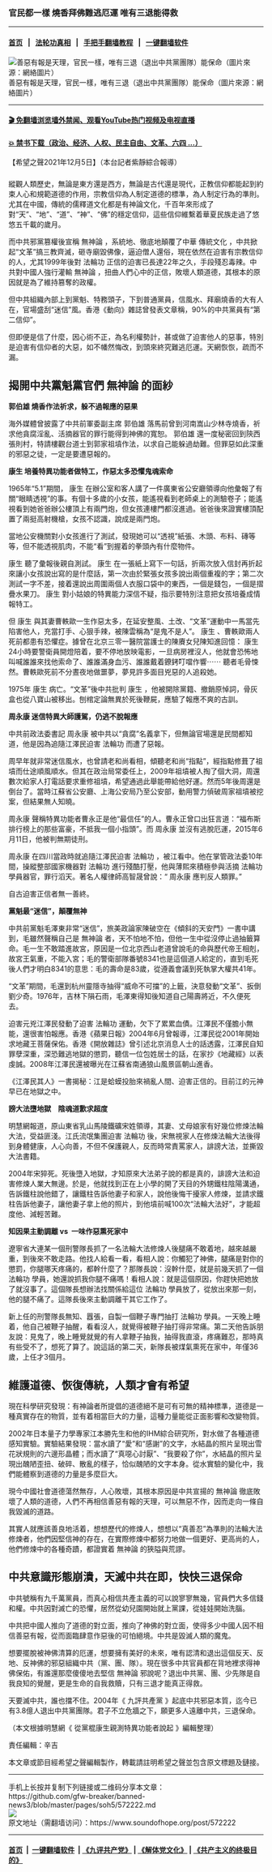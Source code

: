 ### 官民都一樣 燒香拜佛難逃厄運 唯有三退能得救
------------------------

#### [首页](https://github.com/gfw-breaker/banned-news3/blob/master/README.md) &nbsp;&nbsp;|&nbsp;&nbsp; [法轮功真相](https://github.com/begood0513/basic/blob/master/README.md)  &nbsp;&nbsp;|&nbsp;&nbsp; [手把手翻墙教程](https://github.com/gfw-breaker/guides/wiki)  &nbsp;&nbsp;|&nbsp;&nbsp; [一键翻墙软件](https://github.com/gfw-breaker/nogfw/blob/master/README.md)  



<div><img alt="善惡有報是天理，官民一樣，唯有三退（退出中共黨團隊）能保命（圖片來源：網絡圖片）" src="https://img.soundofhope.org/2021-12/1638671039057.jpg"/>
<br/><figcaption class="caption">
 善惡有報是天理，官民一樣，唯有三退（退出中共黨團隊）能保命（圖片來源：網絡圖片）
</figcaption></div><hr/>

#### [ 🎬  免翻墙浏览墙外禁闻、观看YouTube热门视频及电视直播](https://github.com/gfw-breaker/HelloWorld)

#### [ 💥  禁书下载（政治、经济、人权、民主自由、文革、六四 ...）](https://github.com/gfw-breaker/books/blob/master/README.md)

<div><div class="Content__Wrapper sc-1bvya0-0 grZQxZ">
 <p class="meta-top">
  <span class="meta">
   【希望之聲2021年12月5日】（本台記者紫靜綜合報導）
  </span>
 </p>
 <p style="margin-top:23px;margin-bottom:13px">
  縱觀人類歷史，無論是東方還是西方，無論是古代還是現代，正教信仰都能起到約束人心和規範道德的作用，宗教信仰為人制定道德的標準，為人制定行為的準則。尤其在中國，傳統的儒釋道文化都是有神論文化，千百年來形成了對“天”、“地”、“道”、“神”、“佛”的穩定信仰，這些信仰維繫着華夏民族走過了悠悠五千載的歲月。
 </p>
 <p>
  而中共邪黨篡權後宣稱
  <ok href="/term/12980?lang=b5">
   無神論
  </ok>
  ，系統地、徹底地顛覆了中華
  <ok href="/term/2000?lang=b5">
   傳統文化
  </ok>
  ，中共掀起“文革”搞三教齊滅，砸寺廟毀佛像，逼迫僧人還俗，現在依然在迫害有宗教信仰的人，尤其1999年後對
  <ok href="/term/968?lang=b5">
   法輪功
  </ok>
  正信的迫害已長達22年之久，手段殘忍毒辣。中共對中國人強行灌輸
  <ok href="/term/12980?lang=b5">
   無神論
  </ok>
  ，扭曲人們心中的正信，敗壞人類道德，其根本的原因就是為了維持篡奪的政權。
 </p>
 <div class="AD_Embed__Wrap-sc-1xslmin-0 igMuqX module desktop">
  <div>
  </div>
 </div>
 <p>
  但中共組織內部上到黨魁、特務頭子，下到普通黨員，信風水、拜廟燒香的大有人在，官場盛刮“迷信”風。香港《動向》雜誌曾發表文章稱，90%的中共黨員有“第二信仰”。
 </p>
 <p>
  但即便是信了什麼，因心術不正，為名利權勢計，甚或做了迫害他人的惡事，特別是迫害有信仰者的大惡，如不幡然悔改，到頭來終究難逃厄運。天網恢恢，疏而不漏。
 </p>
 <h2>
  <strong>
   揭開中共黨魁黨官們
   <ok href="/term/12980?lang=b5">
    無神論
   </ok>
   的面紗
  </strong>
 </h2>
 <p>
  <strong>
   <ok href="/term/1305?lang=b5">
    郭伯雄
   </ok>
   燒香作法祈求，躲不過報應的惡果
  </strong>
 </p>
 <p>
  海外媒體曾披露了中共前軍委副主席
  <ok href="/term/1305?lang=b5">
   郭伯雄
  </ok>
  落馬前曾到河南嵩山少林寺燒香，祈求他貪腐淫亂、活摘器官的罪行能得到神佛的寬恕。
  <ok href="/term/1305?lang=b5">
   郭伯雄
  </ok>
  還一度秘密回到陝西張則村，特請樓觀台道士到郭家祖墳作法，以求自己能躲過劫難。但罪惡如此深重的邪惡之徒，一定是要遭惡報的。
 </p>
 <p>
  <strong>
   <ok href="/term/5555?lang=b5">
    康生
   </ok>
   培養特異功能者做特工，作惡太多恐懼鬼魂索命
  </strong>
 </p>
 <p>
  1965年“5.1”期間，
  <ok href="/term/5555?lang=b5">
   康生
  </ok>
  在辦公室和客人講了一件廣東省公安廳領導向他彙報了有關“眼睛透視”的事。有個十多歲的小女孩，能遙視看到老師桌上的測驗卷子；能遙視看到她爸爸辦公樓頂上有兩門炮，但女孩連樓門都沒進過。爸爸後來證實樓頂配置了兩挺高射機槍，女孩不認識，說成是兩門炮。
 </p>
 <p>
  當地公安機關對小女孩進行了測試，發現她可以“透視”紙張、木頭、布料、磚等等，但不能透視肌肉，不能“看”到握着的拳頭內有什麼物件。
 </p>
 <p>
  <ok href="/term/5555?lang=b5">
   康生
  </ok>
  聽了彙報後親自測試。
  <ok href="/term/5555?lang=b5">
   康生
  </ok>
  在一張紙上寫下一句話，折兩次放入信封再折起來讓小女孩說出寫的是什麼話，第一次由於緊張女孩多說出兩個重複的字；第二次測試一字不差，接着還說出周圍兩個人衣服口袋中的東西，一個是錢包，一個是摺疊水果刀。
  <ok href="/term/5555?lang=b5">
   康生
  </ok>
  對小姑娘的特異能力深信不疑，指示要特別注意把女孩培養成情報特工。
 </p>
 <p>
  但
  <ok href="/term/5555?lang=b5">
   康生
  </ok>
  與其妻曹軼歐一生作惡太多，在延安整風、土改、“文革”運動中一馬當先陷害他人，充當打手、心狠手辣，被陳雲稱為“是鬼不是人”。
  <ok href="/term/5555?lang=b5">
   康生
  </ok>
  、曹軼歐兩人死前都患有恐懼症。據曾在北京三零一醫院當護士的陳賡女兒陳知進回憶：
  <ok href="/term/5555?lang=b5">
   康生
  </ok>
  24小時要警衛員開燈陪着，要不停地放映電影，一旦病房裡沒人，他就會恐怖地叫喊誰誰來找他索命了、誰誰滿身血污、誰誰戴着鐐銬叮噹作響⋯⋯ 聽者毛骨悚然。曹軼歐死前不分晝夜地做噩夢，夢見許多面目兇惡的人追殺她。
 </p>
 <p>
  1975年
  <ok href="/term/5555?lang=b5">
   康生
  </ok>
  病亡。“文革”後中共批判
  <ok href="/term/5555?lang=b5">
   康生
  </ok>
  ，他被開除黨籍、撤銷原悼詞，骨灰盒也從八寶山被移出。刨棺定論無異於死後鞭屍，應驗了報應不爽的古訓。
 </p>
 <p>
  <strong>
   <ok href="/term/1295?lang=b5">
    周永康
   </ok>
   迷信特異大師護駕，仍逃不脫報應
  </strong>
 </p>
 <p>
  中共前政法委書記
  <ok href="/term/1295?lang=b5">
   周永康
  </ok>
  被中共以“貪腐”名義拿下，但無論官場還是民間都知道，他是因為追隨江澤民迫害
  <ok href="/term/968?lang=b5">
   法輪功
  </ok>
  而遭了惡報。
 </p>
 <div class="AD_Embed__Wrap-sc-1xslmin-0 igMuqX module desktop">
  <div>
  </div>
 </div>
 <p>
  周早年就非常迷信風水，也曾請老和尚看相，傾聽老和尚“指點”，經指點修葺了祖墳而仕途順風順水。但其在政治局常委任上，2009年祖墳被人掏了個大洞，周還數次給家人打電話要求重修祖墳，希望通過此舉能帶給他好運。然而5年後周還是倒台了。當時江蘇省公安廳、上海公安局乃至公安部，動用警力偵破周家祖墳被挖案，但結果無人知曉。
 </p>
 <p>
  <ok href="/term/1295?lang=b5">
   周永康
  </ok>
  聲稱特異功能者曹永正是他“最信任”的人。曹永正曾口出狂言道：“福布斯排行榜上的那些富豪，不抵我一個小指頭”。而
  <ok href="/term/1295?lang=b5">
   周永康
  </ok>
  並沒有逃脫厄運，2015年6月11日，他被判無期徒刑。
 </p>
 <p>
  <ok href="/term/1295?lang=b5">
   周永康
  </ok>
  在四川當政時就追隨江澤民迫害
  <ok href="/term/968?lang=b5">
   法輪功
  </ok>
  ，被江看中。他在掌管政法委10年間，操縱整部國家機器對
  <ok href="/term/968?lang=b5">
   法輪功
  </ok>
  進行殘酷打壓，他與薄熙來積極參與活摘
  <ok href="/term/968?lang=b5">
   法輪功
  </ok>
  學員器官，罪行滔天。著名人權律師高智晟曾說：“
  <ok href="/term/1295?lang=b5">
   周永康
  </ok>
  應判反人類罪。”
 </p>
 <p>
  自古迫害正信者無一善終。
 </p>
 <p>
  <strong>
   黨魁最“迷信”，顛覆無神
  </strong>
 </p>
 <p>
  中共前黨魁毛澤東非常“迷信”，旅美政論家陳破空在《傾斜的天安門》一書中講到，毛雖然聲稱自己是
  <ok href="/term/12980?lang=b5">
   無神論
  </ok>
  者，天不怕地不怕，但他一生中從沒停止過抽籤算命。毛一生不敢踏進故宮，原因是一位北京西山老道曾說毛的命與歷代帝王相剋，故宮王氣重，不能入宮；毛的警衛部隊番號8341也是這個道人給定的，直到毛死後人們才明白8341的意思：毛的壽命是83歲，從遵義會議到死執掌大權共41年。
 </p>
 <p>
  “文革”期間，毛還到杭州靈隱寺抽得“威命不可擋”的上籤，決意發動“文革”、扳倒劉少奇。1976年，吉林下隕石雨，毛澤東得知後知道自己陽壽將近，不久便死去。
 </p>
 <p>
  迫害元兇江澤民發動了迫害
  <ok href="/term/968?lang=b5">
   法輪功
  </ok>
  運動，欠下了累累血債。江澤民不僅膽小無能，還很害怕報應。香港《蘋果日報》2004年6月曾報導，江澤民從2001年開始求地藏王菩薩保佑。香港《開放雜誌》曾引述北京消息人士的話透露，江澤民自知罪孽深重，深恐難逃地獄的懲罰，聽信一位包姓居士的話，在家抄《地藏經》以表虔誠。2008年江澤民還被曝光在江蘇省南通狼山風景區朝山進香。
 </p>
 <p>
  《江澤民其人》一書揭秘：江是蛤蟆投胎來禍亂人間、迫害正信的。目前江的元神早已在地獄之中。
 </p>
 <p>
  <strong>
   謗大法墮地獄　陰魂道歉求超度
  </strong>
 </p>
 <p>
  明慧網報道，原山東省乳山馬陵鐵礦宋姓領導，其妻、丈母娘家有好幾位修煉法輪大法，受益匪淺。江氏流氓集團迫害
  <ok href="/term/968?lang=b5">
   法輪功
  </ok>
  後，宋無視家人在修煉法輪大法後得到身體健康，人心向善，不但不保護親人，反而時常責罵家人，誹謗大法，並撕毀大法書籍。
 </p>
 <p>
  2004年宋猝死。死後墮入地獄，才知原來大法弟子說的都是真的，誹謗大法和迫害修煉人業大無邊。於是，他就找到正在上小學的開了天目的外甥鐵柱陰陽溝通，告訴鐵柱說他錯了，讓鐵柱告訴他妻子和家人，說他後悔干擾家人修煉，並請求鐵柱告訴他妻子，讓他妻子拿上他的照片，到他墳前喊100次“法輪大法好”，才能超度他、減輕苦難。
 </p>
 <div class="AD_Embed__Wrap-sc-1xslmin-0 igMuqX module desktop">
  <div>
  </div>
 </div>
 <p>
  <strong>
   知因果主動調離 vs  一味作惡熏死家中
  </strong>
 </p>
 <p>
  遼寧省大連某一個刑警隊長抓了一名法輪大法修煉人後腿痛不敢着地，越來越嚴重，到後來不敢走路。他找人給看一看，看相人說：你觸犯了神佛，腿痛是對你的懲罰，你腿哪天疼痛的，都幹什麼了？那隊長說：沒幹什麼，就是前幾天抓了一個
  <ok href="/term/968?lang=b5">
   法輪功
  </ok>
  學員，她還說抓我你腿不痛嗎！看相人說：就是這個原因，你趕快把她放了就沒事了。這個隊長想辦法找關係給這位
  <ok href="/term/968?lang=b5">
   法輪功
  </ok>
  學員放了，從放出來那一刻，他的腿不痛了。這隊長後來主動調離干其它工作了。
 </p>
 <p>
  新上任的刑警隊長無知、囂張，自製一個鞭子專門抽打
  <ok href="/term/968?lang=b5">
   法輪功
  </ok>
  學員。一天晚上睡着，他自己被鞭子抽醒，看看沒人，就覺得被鞭子抽打得非常痛。第二天他告訴朋友說：見鬼了，晚上睡覺就覺的有人拿鞭子抽我，抽得我直滾，疼痛難忍，那時真有些受不了，想死了算了。說這話的第二天，新隊長被煤氣熏死在家中，年僅36歲，上任才3個月。
 </p>
 <h2>
  <strong>
   維護道德、恢復傳統，人類才會有希望
  </strong>
 </h2>
 <p>
  現在科學研究發現：有神論者所提倡的道德絕不是可有可無的精神標準，道德是一種真實存在的物質，並有着相當巨大的力量，這種力量能從正面影響和改變物質。
 </p>
 <p>
  2002年日本量子力學專家江本勝先生和他的IHM綜合研究所，對水做了各種道德感知實驗。實驗結果發現：當水讀了“愛”和“感謝”的文字，水結晶的照片呈現出雪花狀規則的六邊形晶體；而水讀了“真噁心討厭”、“我要殺了你”，水結晶的照片呈現出醜陋歪扭、破碎、散亂的樣子，恰似醜陋的文字本身。從水實驗的變化中，我們能體察到道德的力量是多麼巨大。
 </p>
 <p>
  現今中國社會道德蕩然無存，人心敗壞，其根本原因是中共宣揚的
  <ok href="/term/12980?lang=b5">
   無神論
  </ok>
  徹底敗壞了人類的道德，人們不再相信善惡有報的天理，可以無惡不作，因而走向一條自我毀滅的道路。
 </p>
 <p>
  其實人就應該善良地活着，想想歷代的修煉人，想想以“真善忍”為準則的法輪大法修煉者，他們因堅信神的存在，在實際修煉中都努力地做一個更好、更高尚的人，他們修煉中的各種奇蹟，都證實着
  <ok href="/term/12980?lang=b5">
   無神論
  </ok>
  的狹隘與荒謬。
 </p>
 <h2>
  <strong>
   中共意識形態崩潰，天滅中共在即，快快三退保命
  </strong>
 </h2>
 <p>
  中共號稱有九千萬黨員，而真心相信共產主義的可以說寥寥無幾，官員們大多信錢和權。中共因對滅亡的恐懼，居然從幼兒園開始就上黨課，從娃娃開始洗腦。
 </p>
 <p>
  中共把中國人推向了道德的對立面，推向了神佛的對立面，使得多少中國人因不相信善惡有報，從而面臨肆意作惡後的可怕絕境。中共是毀滅人類的魔鬼。
 </p>
 <p>
  想要擺脫被神佛清算的厄運，想要擁有美好的未來，唯有認清和退出這個反天、反地、反神佛的邪惡組織中共（黨、團、隊）。現在很多中共官員都在背地裡求得神佛保佑，有誰還那麼傻傻地去堅信
  <ok href="/term/12980?lang=b5">
   無神論
  </ok>
  邪說呢？退出中共黨、團、少先隊是自我良知的覺醒，更是生命的自我救贖，只有三退才能真正得救。
 </p>
 <p>
  天要滅中共，誰也擋不住。2004年《
  <ok href="https://www.tiantibooks.org/products/nine-commentaries-on-the-communist-party-chinese">
   九評共產黨
  </ok>
  》起底中共邪惡本質，迄今已有3.8億人退出中共黨團隊。君子不立危牆之下，願更多人遠離中共，三退保命。
 </p>
 <p>
  （本文根據明慧網《
  <ok href="https://www.minghui.org/mh/articles/2021/3/31/%E4%BB%8E%E5%85%9A%E6%A3%8D%E5%BA%B7%E7%94%9F%E4%BA%B2%E6%B5%8B%E7%89%B9%E5%BC%82%E5%8A%9F%E8%83%BD%E8%80%85%E8%AF%B4%E8%B5%B7-422657.html">
   從黨棍康生親測特異功能者說起
  </ok>
  》編輯整理）
 </p>
 <p class="meta-btm">
  責任編輯：辛吉
 </p>
 <p class="meta-btm">
  本文章或節目經希望之聲編輯製作，轉載請註明希望之聲並包含原文標題及鏈接。
 </p>
</div>
</div>
<hr/>
手机上长按并复制下列链接或二维码分享本文章：<br/>
https://github.com/gfw-breaker/banned-news3/blob/master/pages/soh5/572222.md <br/>
<a href='https://github.com/gfw-breaker/banned-news3/blob/master/pages/soh5/572222.md'><img src='https://github.com/gfw-breaker/banned-news3/blob/master/pages/soh5/572222.md.png'/></a> <br/>
原文地址（需翻墙访问）：https://www.soundofhope.org/post/572222


------------------------
#### [首页](https://github.com/gfw-breaker/banned-news3/blob/master/README.md) &nbsp;|&nbsp; [一键翻墙软件](https://github.com/gfw-breaker/nogfw/blob/master/README.md) &nbsp;| [《九评共产党》](https://github.com/gfw-breaker/9ping.md/blob/master/README.md#九评之一评共产党是什么) | [《解体党文化》](https://github.com/gfw-breaker/jtdwh.md/blob/master/README.md) | [《共产主义的终极目的》](https://github.com/gfw-breaker/gczydzjmd.md/blob/master/README.md)


<img src='http://gfw-breaker.win/banned-news3/pages/soh5/572222.md' width='0px' height='0px'/>